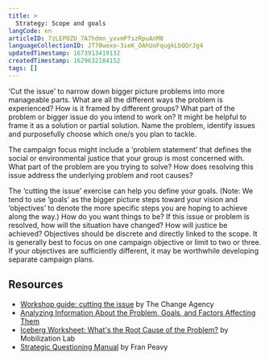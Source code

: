 ```yaml
---
title: >
  Strategy: Scope and goals
langCode: en
articleID: 7zLEPOZU_7A7hdmn_yxvmPfszRpuAnM8
languageCollectionID: JT70woxo-3ieK_OAhUoFqugkLbQQrJg4
updatedTimestamp: 1673913419132
createdTimestamp: 1629632184152
tags: []
---
```


‘Cut the issue’ to narrow down bigger picture problems into more manageable parts. What are all the different ways the problem is experienced? How is it framed by different groups? What part of the problem or bigger issue do you intend to work on? It might be helpful to frame it as a solution or partial solution. Name the problem, identify issues and purposefully choose which one/s you plan to tackle.

The campaign focus might include a ‘problem statement’ that defines the social or environmental justice that your group is most concerned with. What part of the problem are you trying to solve? How does resolving this issue address the underlying problem and root causes?

The ‘cutting the issue’ exercise can help you define your goals. (Note: We tend to use ‘goals’ as the bigger picture steps toward your vision and ‘objectives’ to denote the more specific steps you are hoping to achieve along the way.) How do you want things to be? If this issue or problem is resolved, how will the situation have changed? How will justice be achieved? Objectives should be discrete and directly linked to the scope. It is generally best to focus on one campaign objective or limit to two or three. If your objectives are sufficiently different, it may be worthwhile developing separate campaign plans.

## Resources

-   [Workshop guide: cutting the issue](https://thechangeagency.org/cutting-the-issue-campaign-strategy-process-guide) by The Change Agency
-   [Analyzing Information About the Problem, Goals, and Factors Affecting Them](https://ctb.ku.edu/en/best-change-processes/analyzing-information-about-the-problem/overview)
-   [Iceberg Worksheet: What's the Root Cause of the Problem?](https://commonslibrary.org/iceberg/) by Mobilization Lab
-   [Strategic Questioning Manual](https://commonslibrary.org/strategic-questioning/) by Fran Peavy
